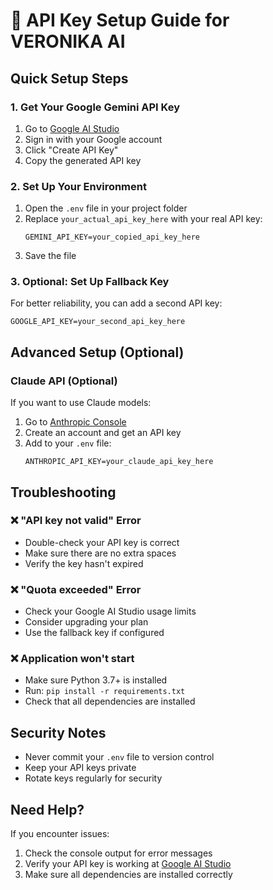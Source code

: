 # 🔑 API Key Setup Guide for VERONIKA AI

## Quick Setup Steps

### 1. Get Your Google Gemini API Key
1. Go to [Google AI Studio](https://aistudio.google.com/app/apikey)
2. Sign in with your Google account
3. Click "Create API Key"
4. Copy the generated API key

### 2. Set Up Your Environment
1. Open the `.env` file in your project folder
2. Replace `your_actual_api_key_here` with your real API key:
   ```
   GEMINI_API_KEY=your_copied_api_key_here
   ```
3. Save the file

### 3. Optional: Set Up Fallback Key
For better reliability, you can add a second API key:
```
GOOGLE_API_KEY=your_second_api_key_here
```

## Advanced Setup (Optional)

### Claude API (Optional)
If you want to use Claude models:
1. Go to [Anthropic Console](https://console.anthropic.com/keys)
2. Create an account and get an API key
3. Add to your `.env` file:
   ```
   ANTHROPIC_API_KEY=your_claude_api_key_here
   ```

## Troubleshooting

### ❌ "API key not valid" Error
- Double-check your API key is correct
- Make sure there are no extra spaces
- Verify the key hasn't expired

### ❌ "Quota exceeded" Error
- Check your Google AI Studio usage limits
- Consider upgrading your plan
- Use the fallback key if configured

### ❌ Application won't start
- Make sure Python 3.7+ is installed
- Run: `pip install -r requirements.txt`
- Check that all dependencies are installed

## Security Notes
- Never commit your `.env` file to version control
- Keep your API keys private
- Rotate keys regularly for security

## Need Help?
If you encounter issues:
1. Check the console output for error messages
2. Verify your API key is working at [Google AI Studio](https://aistudio.google.com)
3. Make sure all dependencies are installed correctly
